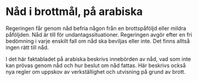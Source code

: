 # Nåd i brottmål, på arabiska

Regeringen får genom nåd befria någon från en brottspåföljd eller mildra påföljden. Nåd är till för undantagssituationer. Regeringen avgör efter en fri bedömning i varje enskilt fall om nåd ska beviljas eller inte. Det finns alltså ingen rätt till nåd.

I det här faktabladet på arabiska beskrivs innebörden av nåd, vad som inte kan prövas genom nåd och hur beslut om nåd fattas. Här beskrivs också nya regler om uppskov av verkställighet och utvisning på grund av brott.
